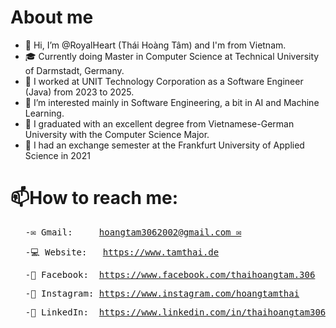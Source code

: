 # About me
- 👋 Hi, I’m @RoyalHeart (Thái Hoàng Tâm) and I'm from Vietnam.
- 🎓 Currently doing Master in Computer Science at Technical University of Darmstadt, Germany.
- 🏢 I worked at UNIT Technology Corporation as a Software Engineer (Java) from 2023 to 2025.
- 👀 I’m interested mainly in Software Engineering, a bit in AI and Machine Learning.
- 🏫 I graduated with an excellent degree from Vietnamese-German University with the Computer Science Major.
- 🌱 I had an exchange semester at the Frankfurt University of Applied Science in 2021

# 📫How to reach me: 
<ul>
  <pre>-✉️ Gmail:     <a href=mailto:hoangtam3062002@gmail.com>hoangtam3062002@gmail.com ✉</a> </pre>
  <pre>-💻 Website:   <a href=https://www.tamthai.de>https://www.tamthai.de</a> </pre> 
  <pre>-📱 Facebook:  <a href=https://www.facebook.com/thaihoangtam.306>https://www.facebook.com/thaihoangtam.306</a> </pre>
  <pre>-📸 Instagram: <a href=https://www.instagram.com/hoangtamthai>https://www.instagram.com/hoangtamthai</a> </pre>
  <pre>-🏢 LinkedIn:  <a href=https://www.linkedin.com/in/thaihoangtam306>https://www.linkedin.com/in/thaihoangtam306</a> </pre>
</ul>

<!---
RoyalHeart/RoyalHeart is a ✨ special ✨ repository because its `README.md` (this file) appears on your GitHub profile.
You can click the Preview link to take a look at your changes.
--->
